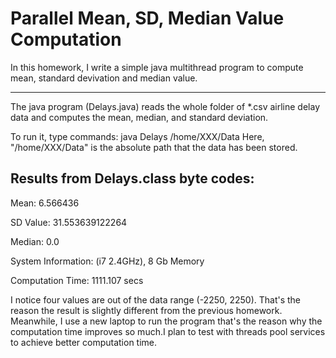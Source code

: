 Parallel Mean, SD, Median Value Computation
=================================================
In this homework, I write a simple java multithread program to compute mean, standard devivation and median value. 

-------------------------------------------------
The java program (Delays.java) reads the whole folder of *.csv airline delay data and computes the mean, median, and standard deviation. 

To run it, type commands: java Delays /home/XXX/Data 
Here, "/home/XXX/Data" is the absolute path that the data has been stored.

Results from Delays.class byte codes:
--------------------------------------------
Mean: 6.566436

SD Value: 31.553639122264

Median: 0.0

System Information:  (i7  2.4GHz), 8 Gb Memory
  
Computation Time: 1111.107 secs 

I notice four values are out of the data range (-2250, 2250).
That's the reason the result is slightly different from the previous homework.
Meanwhile, I use a new laptop to run the program that's the reason why the 
computation time improves so much.I plan to test with threads pool services to 
achieve better computation time. 

